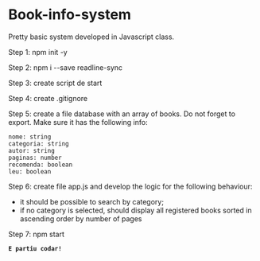 # Book-info-system

Pretty basic system developed in Javascript class.

Step 1: npm init -y

Step 2: npm i --save readline-sync 

Step 3: create script de start

Step 4: create .gitignore

Step 5: create a file database with an array of books. Do not forget to export. Make sure it has the following info:

```
nome: string
categoria: string
autor: string
paginas: number
recomenda: boolean
leu: boolean
```

Step 6: create file app.js and develop the logic for the following behaviour:

  - it should be possible to search by category;
  - if no category is selected, should display all registered books sorted in ascending order by number of pages

Step 7: npm start

**`E partiu codar!`**
